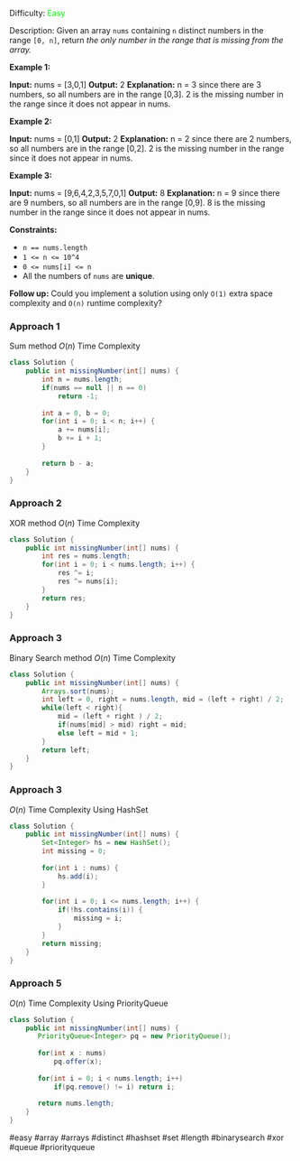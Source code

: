 Difficulty: <span style="color:rgb(0,255,0)">Easy</span>

Description: Given an array `nums` containing `n` distinct numbers in the range `[0, n]`, return _the only number in the range that is missing from the array._

**Example 1:**

**Input:** nums = [3,0,1]
**Output:** 2
**Explanation:** n = 3 since there are 3 numbers, so all numbers are in the range [0,3]. 2 is the missing number in the range since it does not appear in nums.

**Example 2:**

**Input:** nums = [0,1]
**Output:** 2
**Explanation:** n = 2 since there are 2 numbers, so all numbers are in the range [0,2]. 2 is the missing number in the range since it does not appear in nums.

**Example 3:**

**Input:** nums = [9,6,4,2,3,5,7,0,1]
**Output:** 8
**Explanation:** n = 9 since there are 9 numbers, so all numbers are in the range [0,9]. 8 is the missing number in the range since it does not appear in nums.

**Constraints:**

-   `n == nums.length`
-   `1 <= n <= 10^4`
-   `0 <= nums[i] <= n`
-   All the numbers of `nums` are **unique**.

**Follow up:** Could you implement a solution using only `O(1)` extra space complexity and `O(n)` runtime complexity?

### Approach 1
Sum method
$O(n)$ Time Complexity
```java
class Solution {
    public int missingNumber(int[] nums) {
        int n = nums.length;
        if(nums == null || n == 0)
            return -1;
        
        int a = 0, b = 0;
        for(int i = 0; i < n; i++) {
            a += nums[i];
            b += i + 1;
        }
        
        return b - a;
    }
}
```

### Approach 2
XOR method
$O(n)$ Time Complexity
```java
class Solution {
    public int missingNumber(int[] nums) {
        int res = nums.length;
        for(int i = 0; i < nums.length; i++) {
            res ^= i;
            res ^= nums[i];
        }
        return res;
    }
}
```

### Approach 3
Binary Search method
$O(n)$ Time Complexity
```java
class Solution {
    public int missingNumber(int[] nums) {
        Arrays.sort(nums);
        int left = 0, right = nums.length, mid = (left + right) / 2;
        while(left < right){
            mid = (left + right ) / 2;
            if(nums[mid] > mid) right = mid;
            else left = mid + 1;
        }
        return left;
    }
}
```

### Approach 3
$O(n)$ Time Complexity
Using HashSet
```java
class Solution {
    public int missingNumber(int[] nums) {
        Set<Integer> hs = new HashSet();
        int missing = 0;
        
        for(int i : nums) {
            hs.add(i);
        }
        
        for(int i = 0; i <= nums.length; i++) {
            if(!hs.contains(i)) {
                missing = i;
            }
        }
        return missing;
    }
}
```

### Approach 5
$O(n)$ Time Complexity
Using PriorityQueue
```java
class Solution {
    public int missingNumber(int[] nums) {
       PriorityQueue<Integer> pq = new PriorityQueue();
       
       for(int x : nums)
           pq.offer(x);
       
       for(int i = 0; i < nums.length; i++)
           if(pq.remove() != i) return i;
        
       return nums.length;
    }
}
```

#easy #array #arrays #distinct #hashset #set #length #binarysearch #xor #queue #priorityqueue